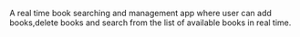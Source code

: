 A real time book searching and management app where user can add books,delete books and search from the list of available books in real time.
